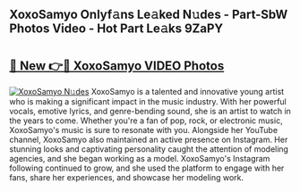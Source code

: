 ## XoxoSamyo Onlyf𝚊ns Le𝚊ked N𝚞des - Part-SbW Photos Video - Hot Part Le𝚊ks 9ZaPY

# <h2><a href="http://ac3762.deff.icu/?id=XoxoSamyo">🔗 New 👉🔴 XoxoSamyo VIDEO Photos</a></h2>

[![XoxoSamyo N𝚞des](https://i.imgur.com/rIISA9y.gif)](http://ac3762.deff.icu/?id=XoxoSamyo)
XoxoSamyo is a talented and innovative young artist who is making a significant impact in the music industry. With her powerful vocals, emotive lyrics, and genre-bending sound, she is an artist to watch in the years to come. Whether you're a fan of pop, rock, or electronic music, XoxoSamyo's music is sure to resonate with you. Alongside her YouTube channel, XoxoSamyo also maintained an active presence on Instagram. Her stunning looks and captivating personality caught the attention of modeling agencies, and she began working as a model. XoxoSamyo's Instagram following continued to grow, and she used the platform to engage with her fans, share her experiences, and showcase her modeling work.
